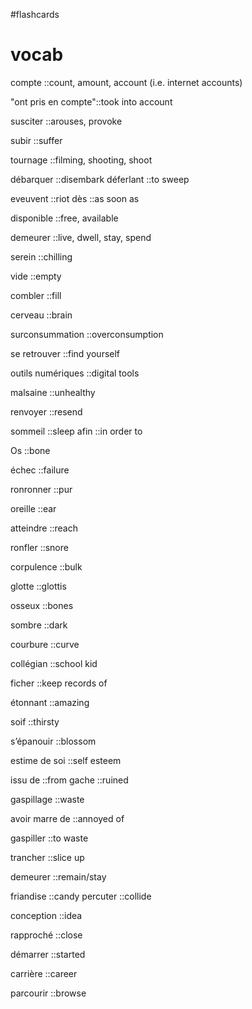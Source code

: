 #flashcards 
# vocab
compte              ::count, amount, account (i.e. internet accounts)
<!--SR:!2024-05-17,1,230-->
"ont pris en compte"::took into account
<!--SR:!2024-05-17,1,230-->
susciter            ::arouses,  provoke
<!--SR:!2024-05-17,1,230-->
subir               ::suffer
<!--SR:!2024-05-17,1,230-->
tournage            ::filming, shooting, shoot
<!--SR:!2024-05-17,1,230-->
débarquer           ::disembark
déferlant           ::to sweep
<!--SR:!2024-05-17,1,230-->
eveuvent            ::riot
dès                 ::as soon as
<!--SR:!2024-05-17,1,230-->
disponible          ::free, available
<!--SR:!2024-05-17,1,230-->
demeurer            ::live, dwell, stay, spend
<!--SR:!2024-05-17,1,230-->
serein              ::chilling
<!--SR:!2024-05-17,1,230-->
vide                ::empty
<!--SR:!2024-05-17,1,230-->
combler             ::fill
<!--SR:!2024-05-17,1,230-->
cerveau             ::brain
<!--SR:!2024-05-17,1,230-->
surconsummation     ::overconsumption
<!--SR:!2024-05-17,1,230-->
se retrouver        ::find yourself
<!--SR:!2024-05-17,1,230-->
outils numériques   ::digital tools
<!--SR:!2024-05-17,1,230-->
malsaine            ::unhealthy
<!--SR:!2024-05-17,1,230-->
renvoyer            ::resend
<!--SR:!2024-05-17,1,230-->
sommeil             ::sleep
afin                ::in order to
<!--SR:!2024-05-17,1,230-->
Os              ::bone
<!--SR:!2024-05-17,1,230-->
échec               ::failure
<!--SR:!2024-05-17,1,230-->
ronronner           ::pur
<!--SR:!2024-05-17,1,230-->
oreille             ::ear
<!--SR:!2024-05-17,1,230-->
atteindre           ::reach
<!--SR:!2024-05-17,1,230-->
ronfler             ::snore
<!--SR:!2024-05-17,1,230-->
corpulence          ::bulk
<!--SR:!2024-05-17,1,230-->
glotte              ::glottis
<!--SR:!2024-05-17,1,230-->
osseux              ::bones
<!--SR:!2024-05-17,1,230-->
sombre              ::dark
<!--SR:!2024-05-17,1,230-->
courbure            ::curve
<!--SR:!2024-05-17,1,230-->
collégian           ::school kid
<!--SR:!2024-05-17,1,230-->
ficher              ::keep records of
<!--SR:!2024-05-17,1,230-->
étonnant            ::amazing
<!--SR:!2024-05-17,1,230-->
soif                ::thirsty
<!--SR:!2024-05-17,1,230-->
s’épanouir          ::blossom
<!--SR:!2024-05-17,1,230-->
estime de soi       ::self esteem
<!--SR:!2024-05-17,1,230-->
issu de             ::from
gache               ::ruined
<!--SR:!2024-05-17,1,230-->
gaspillage          ::waste
<!--SR:!2024-05-17,1,230-->
avoir marre de      ::annoyed of
<!--SR:!2024-05-17,1,230-->
gaspiller           ::to waste
<!--SR:!2024-05-17,1,230-->
trancher            ::slice up
<!--SR:!2024-05-17,1,230-->
demeurer            ::remain/stay
<!--SR:!2024-05-17,1,230-->
friandise           ::candy
percuter            ::collide
<!--SR:!2024-05-17,1,230-->
conception          ::idea
<!--SR:!2024-05-17,1,230-->
rapproché           ::close
<!--SR:!2024-05-17,1,230-->
démarrer            ::started
<!--SR:!2024-05-17,1,230-->
carrière            ::career
<!--SR:!2024-05-17,1,230-->
parcourir           ::browse
<!--SR:!2024-05-17,1,230-->